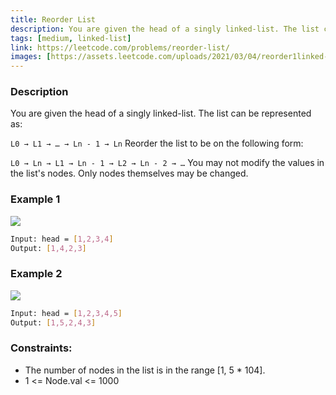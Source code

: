 ```yaml
---
title: Reorder List
description: You are given the head of a singly linked-list. The list can be represented as
tags: [medium, linked-list]
link: https://leetcode.com/problems/reorder-list/
images: [https://assets.leetcode.com/uploads/2021/03/04/reorder1linked-list.jpg, https://assets.leetcode.com/uploads/2021/03/04/reorder2linked-list.jpg]
---
```


### Description

You are given the head of a singly linked-list. The list can be represented as:

`L0 → L1 → … → Ln - 1 → Ln`
Reorder the list to be on the following form:

`L0 → Ln → L1 → Ln - 1 → L2 → Ln - 2 → …`
You may not modify the values in the list's nodes. Only nodes themselves may be changed.

### Example 1

![](https://assets.leetcode.com/uploads/2021/03/04/reorder1linked-list.jpg)

```bash
Input: head = [1,2,3,4]
Output: [1,4,2,3]
```

### Example 2

![](https://assets.leetcode.com/uploads/2021/03/04/reorder2linked-list.jpg)

```bash
Input: head = [1,2,3,4,5]
Output: [1,5,2,4,3]
```

### Constraints:

- The number of nodes in the list is in the range [1, 5 * 104]. 
- 1 <= Node.val <= 1000